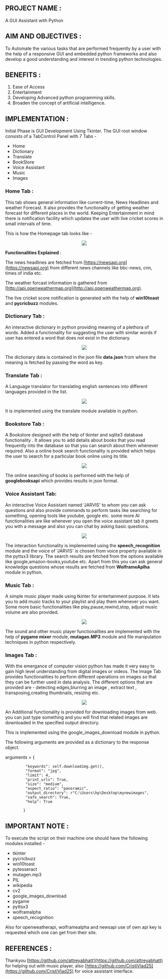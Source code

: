 ## PROJECT NAME : 
A GUI Assistant with Python

## AIM AND OBJECTIVES : 
To Automate the various tasks that are performed frequently by a user with the help of a responsive GUI and                             embedded python frameworks and also develop a good understanding and interest in trending python technologies.

## BENEFITS :
 1. Ease of Access
 2. Entertainment
 3. Developing Advanced python programming skills.
 4. Broaden the concept of artificial intelligence.
 
 ## IMPLEMENTATION : 
 Initial Phase is GUI Development Using Tkinter.
 The GUI root window consists of a TabControl Panel with 7 Tabs -
 - Home
 - Dictionary
 - Translate
 - BookStore
 - Voice Assistant
 - Music 
 - Images
 
 ### Home Tab :
This tab shows general information like current-time, News Headlines and weather Forecast. It also provides the functionality of getting weather forecast for different places in the world. Keeping Entertainment in mind there is notification facility which updates the user with live cricket scores in small intervals of time.
 
This is how the Homepage tab looks like -
<p align="center"> <img src="/Python-Assistant/screenshots/homepage2.JPG"> </p>

**Functionalities Explained** :

The news headlines are fetched from [https://newsapi.org](https://newsapi.org) from different news channels like bbc-news, cnn, times of india etc.

The weather forcast information is gathered from [http://api.openweathermap.org](http://api.openweathermap.org).

The live cricket score notification is generated with the help of **win10toast** and **pycricbuzz** modules.

### Dictionary Tab :
An interactive dictionary in python providing meaning of a plethora of words. Added a functionality for suggesting the user with similar words if user has entered a word that does not exist in the dictionary. 

<p align="center"><img src="/Python-Assistant/screenshots/dictionary.JPG"></p>

The dictionary data is contained in the json file **data.json** from where the meaning is fetched by passing the word as key.

### Translate Tab :
A Language translator for translating english sentences into different languages provided in the list.
<p align="center"><img src="/Python-Assistant/screenshots/translate.JPG"></p>
It is implemented using the translate module available in python.

### Bookstore Tab :
A Bookstore designed with the help of tkinter and sqlite3 database functionality . It allows you to add details about books that you read frequently into the database so that you can search about them whenever required. Also a online book search functionality is provided which helps the user to search for a particular book online using its title.

<p align="center"><img src="/Python-Assistant/screenshots/bookstore.JPG"></p>

The online searching of books is performed with the help of **googlebooksapi** which provides results in json format. 

### Voice Assistant Tab:
An interactive Voice Assistant named 'JARVIS' to whom you can ask questions and also provide commands to perform tasks like searching for something, opening tools like youtube, google etc. some more AI functionalities are like whenever you open the voice assistant tab it greets you with a message and also you can chat by asking basic questions.
<p align="center"><img src="/Python-Assistant/screenshots/voiceassistant.JPG"></p>

The interaction functionality is implemented using the **speech_recognition** module and the voice of 'JARVIS' is chosen from voice property available in the pyttsx3 library. The search results are fetched from the options available like google,amazon-books,youtube etc. Apart from this you can ask general knowledge questions whose results are fetched from **WolframeAplha** module in python. 

### Music Tab :
A simple music player made using tkinter for entertainment purpose. It lets you to add music tracks to your playlist and play them whenever you want. Some more basic functionalities like play,pause,rewind,stop, adjust music volume are also provided.

<p align="center"><img src="/Python-Assistant/screenshots/musicplayer.JPG"></p>

The sound and other music player functionalities are implemented with the help of **pygame mixer** module, **mutagan.MP3** module and file manipulation techniques in python respectively.

### Images Tab :
With the emergance of computer vision python has made it very easy to gain high level understanding from digital images or videos.
The Image Tab provides functionalities to perform different operations on images so that they can be further used in data analysis.
The different options that are provided are - detecting edges,blurring an image , extract text , transposing,creating thumbnails, resizing etc. 

<p align="center"><img src="/Python-Assistant/screenshots/images.JPG"></p>

An Additional functionality is provided for downloading images from web. you can just type something and you will find that related images are downloaded in the specified output directory.

This is implemented using the google_images_download module in python. 

The following arguments are provided as a dictionary to the response object.

arguments = {

             "keywords": self.downloadimg.get(),
             "format": "jpg",
             "limit": 4,
             "print_urls": True,
             "size": "medium",
             "aspect_ratio": "panoramic",
             "output_directory": r"C:\Users\hp\Desktop\mynewimages",
             "safe_search": True,
             "help": True
            
            }

## IMPORTANT NOTE :
To execute the script on their machine one should have the following modules installed -
- tkinter
- pycricbuzz
- win10toast
- pytesseract
- mutagen.mp3 
- PIL
- wikipedia
- cv2
- google_images_download
- pygame
- pyttsx3
- wolframalpha
- speech_recognition

Also for openweatherapi, wolframealpha and newsapi use of own api key is requested which one can get from their site.

## REFERENCES :
Thankyou [https://github.com/attreyabhatt](https://github.com/attreyabhatt) for helping out with music player, also [https://github.com/CristiVlad25](https://github.com/CristiVlad25) for voice assistant interface.


